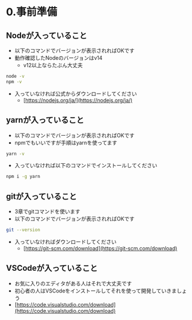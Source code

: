 # 0.事前準備

## Nodeが入っていること
    
- 以下のコマンドでバージョンが表示されればOKです
- 動作確認したNodeのバージョンはv14
    - v12以上ならたぶん大丈夫

```sh
node -v
npm -v
```

- 入っていなければ公式からダウンロードしてください
    - [https://nodejs.org/ja/](https://nodejs.org/ja/)

## yarnが入っていること

- 以下のコマンドでバージョンが表示されればOKです
- npmでもいいですが手順はyarnを使ってます

```sh
yarn -v
```

- 入っていなければ以下のコマンドでインストールしてください

```sh
npm i -g yarn
```

## gitが入っていること

- 3章でgitコマンドを使います
- 以下のコマンドでバージョンが表示されればOKです

```sh
git --version
```

- 入っていなければダウンロードしてください
    - [https://git-scm.com/download](https://git-scm.com/download)


## VSCodeが入っていること

- お気に入りのエディタがある人はそれで大丈夫です
- 初心者の人はVSCodeをインストールしてそれを使って開発していきましょう
- [https://code.visualstudio.com/download](https://code.visualstudio.com/download)
